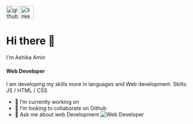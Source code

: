 [<img src='https://cdn.jsdelivr.net/npm/simple-icons@3.0.1/icons/github.svg' alt='github' height='35'>](https://github.com/https://github.com/AshikaAmin)  [<img src='https://cdn.jsdelivr.net/npm/simple-icons@3.0.1/icons/linkedin.svg' alt='linkedin' height='35'>](https://www.linkedin.com/in/www.linkedin.com/in/ashika-amin-1674211b6/)  

 # Hi there 👋
 
I'm Ashika Amin
#### Web Developer
I am developing my skills more in languages and Web development.
Skills:   JS / HTML / CSS

- 🔭 I’m currently working on   
- 👯 I’m looking to collaborate on Github 
- 💬 Ask me about web Development 
![Web Developer]( https://github.githubassets.com/images/modules/site/social-cards/github-social.png)

 
